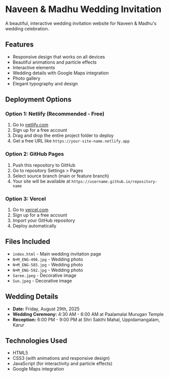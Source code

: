 # Naveen & Madhu Wedding Invitation

A beautiful, interactive wedding invitation website for Naveen & Madhu's wedding celebration.

## Features

- Responsive design that works on all devices
- Beautiful animations and particle effects
- Interactive elements
- Wedding details with Google Maps integration
- Photo gallery
- Elegant typography and design

## Deployment Options

### Option 1: Netlify (Recommended - Free)
1. Go to [netlify.com](https://netlify.com)
2. Sign up for a free account
3. Drag and drop the entire project folder to deploy
4. Get a free URL like `https://your-site-name.netlify.app`

### Option 2: GitHub Pages
1. Push this repository to GitHub
2. Go to repository Settings > Pages
3. Select source branch (main or feature branch)
4. Your site will be available at `https://username.github.io/repository-name`

### Option 3: Vercel
1. Go to [vercel.com](https://vercel.com)
2. Sign up for a free account
3. Import your GitHub repository
4. Deploy automatically

## Files Included

- `index.html` - Main wedding invitation page
- `N+M_ENG-496.jpg` - Wedding photo
- `N+M_ENG-585.jpg` - Wedding photo
- `N+M_ENG-592.jpg` - Wedding photo
- `Saree.jpeg` - Decorative image
- `Sun.jpeg` - Decorative image

## Wedding Details

- **Date:** Friday, August 29th, 2025
- **Wedding Ceremony:** 4:30 AM - 6:00 AM at Paalamalai Murugan Temple
- **Reception:** 6:00 PM - 9:00 PM at Shri Sakthi Mahal, Uppidamangalam, Karur

## Technologies Used

- HTML5
- CSS3 (with animations and responsive design)
- JavaScript (for interactivity and particle effects)
- Google Maps integration
